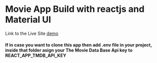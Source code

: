 # Movie App Build with reactjs and Material UI

Link to the Live Site [demo]()

#### If in case you want to clone this app then add .env file in your project, inside that folder asign your The Movie Data Base Api key to REACT_APP_TMDB_API_KEY

